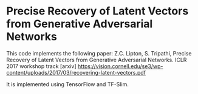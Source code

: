 # Precise Recovery of Latent Vectors from Generative Adversarial Networks

This code implements the following paper: 
Z.C. Lipton, S. Tripathi, Precise Recovery of Latent Vectors from Generative Adversarial Networks. ICLR 2017 workshop track [arxiv] 
https://vision.cornell.edu/se3/wp-content/uploads/2017/03/recovering-latent-vectors.pdf

It is implemented using TensorFlow and TF-Slim.
